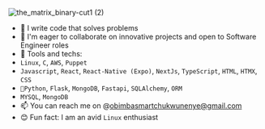 
![the_matrix_binary-cut1 (2)](https://github.com/obimbasmart/obimbasmart/assets/67028610/307e9c56-9457-475a-93ec-fcf24f47d811)


- 🌱 I write code that solves problems
- 🤔 I'm eager to collaborate on innovative projects and open to Software Engineer roles
- 🔧 Tools and techs:
-  `Linux`, `C`, `AWS`, `Puppet`
-  `Javascript`, `React`, `React-Native (Expo)`, `NextJs`, `TypeScript`, `HTML`, `HTMX`, `CSS`
-  `🐍Python`,  `Flask`, `MongoDB`,  `Fastapi`,  `SQLAlchemy`, `ORM`
-  `MYSQL`, `MongoDB`
- 📫 You can reach me on @obimbasmartchukwunenye@gmail.com
- 😊 Fun fact: I am an avid `Linux` enthusiast
<!--
**obimbasmart/obimbasmart** is a ✨ _special_ ✨ repository because its `README.md` (this file) appears on your GitHub profile.

